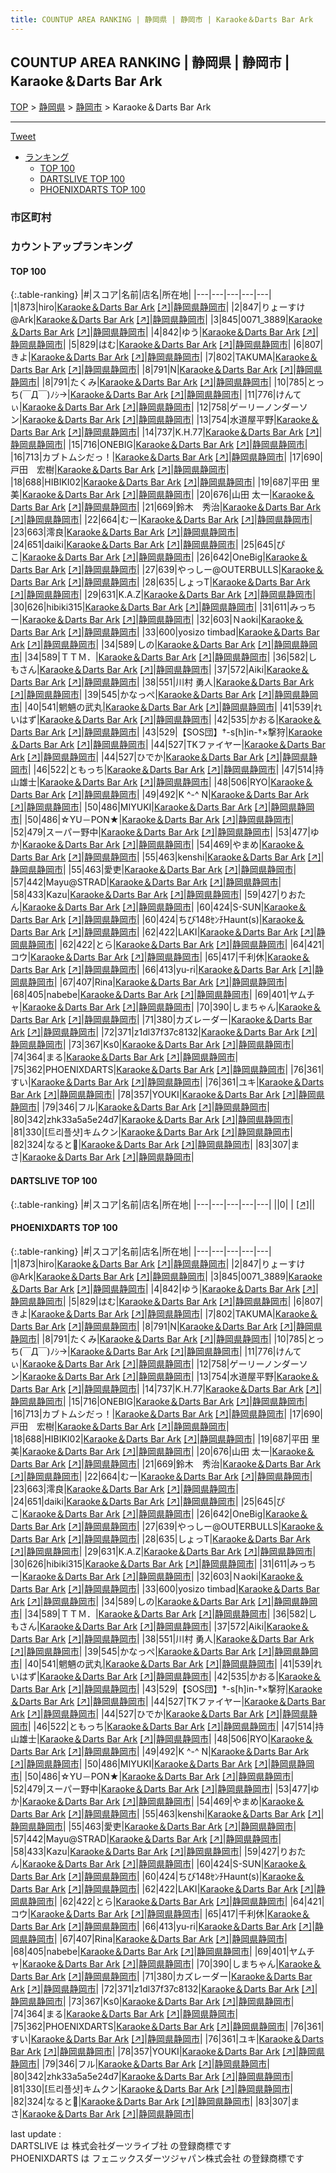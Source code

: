 ```yaml
---
title: COUNTUP AREA RANKING | 静岡県 | 静岡市 | Karaoke＆Darts Bar Ark
---
```

## COUNTUP AREA RANKING | 静岡県 | 静岡市 | Karaoke＆Darts Bar Ark

[TOP](/darts/rank/) > [静岡県](/darts/rank/静岡県/) > [静岡市](/darts/rank/静岡県/静岡市/) > Karaoke＆Darts Bar Ark

___

<a href="https://twitter.com/share?ref_src=twsrc%5Etfw" data-text="COUNTUP AREA RANKING | 静岡県静岡市Karaoke＆Darts Bar Ark" class="twitter-share-button" data-hashtags="DARTSLIVE,PHOENIXDARTS,darts,ダーツ" data-show-count="false">Tweet</a>

* [ランキング](#カウントアップランキング)
    * [TOP 100](#top-100)
    * [DARTSLIVE TOP 100](#dartslive-top-100)
    * [PHOENIXDARTS TOP 100](#phoenixdarts-top-100)

### 市区町村

<ul>

</ul>

### カウントアップランキング

#### TOP 100



{:.table-ranking}
|#|スコア|名前|店名|所在地|
|---|---|---|---|---|
|1|873|<span class="rank-name-pd">hiro</span>|<a href="/darts/rank/shops/82293.html">Karaoke＆Darts Bar Ark</a> <a href="https://vs.phoenixdarts.com/jp/shop/shopDetailInfo/s_82293?s_seq=82293">[↗]</a>|<a href="/darts/rank/静岡県/静岡市">静岡県静岡市</a>|
|2|847|<span class="rank-name-pd">りょーすけ@Ark</span>|<a href="/darts/rank/shops/82293.html">Karaoke＆Darts Bar Ark</a> <a href="https://vs.phoenixdarts.com/jp/shop/shopDetailInfo/s_82293?s_seq=82293">[↗]</a>|<a href="/darts/rank/静岡県/静岡市">静岡県静岡市</a>|
|3|845|<span class="rank-name-pd">0071_3889</span>|<a href="/darts/rank/shops/82293.html">Karaoke＆Darts Bar Ark</a> <a href="https://vs.phoenixdarts.com/jp/shop/shopDetailInfo/s_82293?s_seq=82293">[↗]</a>|<a href="/darts/rank/静岡県/静岡市">静岡県静岡市</a>|
|4|842|<span class="rank-name-pd">ゆう</span>|<a href="/darts/rank/shops/82293.html">Karaoke＆Darts Bar Ark</a> <a href="https://vs.phoenixdarts.com/jp/shop/shopDetailInfo/s_82293?s_seq=82293">[↗]</a>|<a href="/darts/rank/静岡県/静岡市">静岡県静岡市</a>|
|5|829|<span class="rank-name-pd">はむ</span>|<a href="/darts/rank/shops/82293.html">Karaoke＆Darts Bar Ark</a> <a href="https://vs.phoenixdarts.com/jp/shop/shopDetailInfo/s_82293?s_seq=82293">[↗]</a>|<a href="/darts/rank/静岡県/静岡市">静岡県静岡市</a>|
|6|807|<span class="rank-name-pd">きよ</span>|<a href="/darts/rank/shops/82293.html">Karaoke＆Darts Bar Ark</a> <a href="https://vs.phoenixdarts.com/jp/shop/shopDetailInfo/s_82293?s_seq=82293">[↗]</a>|<a href="/darts/rank/静岡県/静岡市">静岡県静岡市</a>|
|7|802|<span class="rank-name-pd">TAKUMA</span>|<a href="/darts/rank/shops/82293.html">Karaoke＆Darts Bar Ark</a> <a href="https://vs.phoenixdarts.com/jp/shop/shopDetailInfo/s_82293?s_seq=82293">[↗]</a>|<a href="/darts/rank/静岡県/静岡市">静岡県静岡市</a>|
|8|791|<span class="rank-name-pd">N</span>|<a href="/darts/rank/shops/82293.html">Karaoke＆Darts Bar Ark</a> <a href="https://vs.phoenixdarts.com/jp/shop/shopDetailInfo/s_82293?s_seq=82293">[↗]</a>|<a href="/darts/rank/静岡県/静岡市">静岡県静岡市</a>|
|8|791|<span class="rank-name-pd">たくみ</span>|<a href="/darts/rank/shops/82293.html">Karaoke＆Darts Bar Ark</a> <a href="https://vs.phoenixdarts.com/jp/shop/shopDetailInfo/s_82293?s_seq=82293">[↗]</a>|<a href="/darts/rank/静岡県/静岡市">静岡県静岡市</a>|
|10|785|<span class="rank-name-pd">とっち(￣Д￣)ﾉｼ→</span>|<a href="/darts/rank/shops/82293.html">Karaoke＆Darts Bar Ark</a> <a href="https://vs.phoenixdarts.com/jp/shop/shopDetailInfo/s_82293?s_seq=82293">[↗]</a>|<a href="/darts/rank/静岡県/静岡市">静岡県静岡市</a>|
|11|776|<span class="rank-name-pd">けんてぃ</span>|<a href="/darts/rank/shops/82293.html">Karaoke＆Darts Bar Ark</a> <a href="https://vs.phoenixdarts.com/jp/shop/shopDetailInfo/s_82293?s_seq=82293">[↗]</a>|<a href="/darts/rank/静岡県/静岡市">静岡県静岡市</a>|
|12|758|<span class="rank-name-pd">ゲーリーノンダーソン</span>|<a href="/darts/rank/shops/82293.html">Karaoke＆Darts Bar Ark</a> <a href="https://vs.phoenixdarts.com/jp/shop/shopDetailInfo/s_82293?s_seq=82293">[↗]</a>|<a href="/darts/rank/静岡県/静岡市">静岡県静岡市</a>|
|13|754|<span class="rank-name-pd">水道屋平野</span>|<a href="/darts/rank/shops/82293.html">Karaoke＆Darts Bar Ark</a> <a href="https://vs.phoenixdarts.com/jp/shop/shopDetailInfo/s_82293?s_seq=82293">[↗]</a>|<a href="/darts/rank/静岡県/静岡市">静岡県静岡市</a>|
|14|737|<span class="rank-name-pd">K.H.77</span>|<a href="/darts/rank/shops/82293.html">Karaoke＆Darts Bar Ark</a> <a href="https://vs.phoenixdarts.com/jp/shop/shopDetailInfo/s_82293?s_seq=82293">[↗]</a>|<a href="/darts/rank/静岡県/静岡市">静岡県静岡市</a>|
|15|716|<span class="rank-name-pd">ONEBIG</span>|<a href="/darts/rank/shops/82293.html">Karaoke＆Darts Bar Ark</a> <a href="https://vs.phoenixdarts.com/jp/shop/shopDetailInfo/s_82293?s_seq=82293">[↗]</a>|<a href="/darts/rank/静岡県/静岡市">静岡県静岡市</a>|
|16|713|<span class="rank-name-pd">カブトムシだっ！</span>|<a href="/darts/rank/shops/82293.html">Karaoke＆Darts Bar Ark</a> <a href="https://vs.phoenixdarts.com/jp/shop/shopDetailInfo/s_82293?s_seq=82293">[↗]</a>|<a href="/darts/rank/静岡県/静岡市">静岡県静岡市</a>|
|17|690|<span class="rank-name-pd">戸田　宏樹</span>|<a href="/darts/rank/shops/82293.html">Karaoke＆Darts Bar Ark</a> <a href="https://vs.phoenixdarts.com/jp/shop/shopDetailInfo/s_82293?s_seq=82293">[↗]</a>|<a href="/darts/rank/静岡県/静岡市">静岡県静岡市</a>|
|18|688|<span class="rank-name-pd">HIBIKI02</span>|<a href="/darts/rank/shops/82293.html">Karaoke＆Darts Bar Ark</a> <a href="https://vs.phoenixdarts.com/jp/shop/shopDetailInfo/s_82293?s_seq=82293">[↗]</a>|<a href="/darts/rank/静岡県/静岡市">静岡県静岡市</a>|
|19|687|<span class="rank-name-pd"><span class="pro-icon-pd"></span>平田 里美</span>|<a href="/darts/rank/shops/82293.html">Karaoke＆Darts Bar Ark</a> <a href="https://vs.phoenixdarts.com/jp/shop/shopDetailInfo/s_82293?s_seq=82293">[↗]</a>|<a href="/darts/rank/静岡県/静岡市">静岡県静岡市</a>|
|20|676|<span class="rank-name-pd"><span class="pro-icon-pd"></span>山田 太一</span>|<a href="/darts/rank/shops/82293.html">Karaoke＆Darts Bar Ark</a> <a href="https://vs.phoenixdarts.com/jp/shop/shopDetailInfo/s_82293?s_seq=82293">[↗]</a>|<a href="/darts/rank/静岡県/静岡市">静岡県静岡市</a>|
|21|669|<span class="rank-name-pd">鈴木　秀治</span>|<a href="/darts/rank/shops/82293.html">Karaoke＆Darts Bar Ark</a> <a href="https://vs.phoenixdarts.com/jp/shop/shopDetailInfo/s_82293?s_seq=82293">[↗]</a>|<a href="/darts/rank/静岡県/静岡市">静岡県静岡市</a>|
|22|664|<span class="rank-name-pd">むー</span>|<a href="/darts/rank/shops/82293.html">Karaoke＆Darts Bar Ark</a> <a href="https://vs.phoenixdarts.com/jp/shop/shopDetailInfo/s_82293?s_seq=82293">[↗]</a>|<a href="/darts/rank/静岡県/静岡市">静岡県静岡市</a>|
|23|663|<span class="rank-name-pd">澪良</span>|<a href="/darts/rank/shops/82293.html">Karaoke＆Darts Bar Ark</a> <a href="https://vs.phoenixdarts.com/jp/shop/shopDetailInfo/s_82293?s_seq=82293">[↗]</a>|<a href="/darts/rank/静岡県/静岡市">静岡県静岡市</a>|
|24|651|<span class="rank-name-pd">daiki</span>|<a href="/darts/rank/shops/82293.html">Karaoke＆Darts Bar Ark</a> <a href="https://vs.phoenixdarts.com/jp/shop/shopDetailInfo/s_82293?s_seq=82293">[↗]</a>|<a href="/darts/rank/静岡県/静岡市">静岡県静岡市</a>|
|25|645|<span class="rank-name-pd">ぴこ</span>|<a href="/darts/rank/shops/82293.html">Karaoke＆Darts Bar Ark</a> <a href="https://vs.phoenixdarts.com/jp/shop/shopDetailInfo/s_82293?s_seq=82293">[↗]</a>|<a href="/darts/rank/静岡県/静岡市">静岡県静岡市</a>|
|26|642|<span class="rank-name-pd">OneBig</span>|<a href="/darts/rank/shops/82293.html">Karaoke＆Darts Bar Ark</a> <a href="https://vs.phoenixdarts.com/jp/shop/shopDetailInfo/s_82293?s_seq=82293">[↗]</a>|<a href="/darts/rank/静岡県/静岡市">静岡県静岡市</a>|
|27|639|<span class="rank-name-pd">やっしー@OUTERBULLS</span>|<a href="/darts/rank/shops/82293.html">Karaoke＆Darts Bar Ark</a> <a href="https://vs.phoenixdarts.com/jp/shop/shopDetailInfo/s_82293?s_seq=82293">[↗]</a>|<a href="/darts/rank/静岡県/静岡市">静岡県静岡市</a>|
|28|635|<span class="rank-name-pd">しょっT</span>|<a href="/darts/rank/shops/82293.html">Karaoke＆Darts Bar Ark</a> <a href="https://vs.phoenixdarts.com/jp/shop/shopDetailInfo/s_82293?s_seq=82293">[↗]</a>|<a href="/darts/rank/静岡県/静岡市">静岡県静岡市</a>|
|29|631|<span class="rank-name-pd">K.A.Z</span>|<a href="/darts/rank/shops/82293.html">Karaoke＆Darts Bar Ark</a> <a href="https://vs.phoenixdarts.com/jp/shop/shopDetailInfo/s_82293?s_seq=82293">[↗]</a>|<a href="/darts/rank/静岡県/静岡市">静岡県静岡市</a>|
|30|626|<span class="rank-name-pd">hibiki315</span>|<a href="/darts/rank/shops/82293.html">Karaoke＆Darts Bar Ark</a> <a href="https://vs.phoenixdarts.com/jp/shop/shopDetailInfo/s_82293?s_seq=82293">[↗]</a>|<a href="/darts/rank/静岡県/静岡市">静岡県静岡市</a>|
|31|611|<span class="rank-name-pd">みっちー</span>|<a href="/darts/rank/shops/82293.html">Karaoke＆Darts Bar Ark</a> <a href="https://vs.phoenixdarts.com/jp/shop/shopDetailInfo/s_82293?s_seq=82293">[↗]</a>|<a href="/darts/rank/静岡県/静岡市">静岡県静岡市</a>|
|32|603|<span class="rank-name-pd">Ｎaoki</span>|<a href="/darts/rank/shops/82293.html">Karaoke＆Darts Bar Ark</a> <a href="https://vs.phoenixdarts.com/jp/shop/shopDetailInfo/s_82293?s_seq=82293">[↗]</a>|<a href="/darts/rank/静岡県/静岡市">静岡県静岡市</a>|
|33|600|<span class="rank-name-pd">yosizo timbad</span>|<a href="/darts/rank/shops/82293.html">Karaoke＆Darts Bar Ark</a> <a href="https://vs.phoenixdarts.com/jp/shop/shopDetailInfo/s_82293?s_seq=82293">[↗]</a>|<a href="/darts/rank/静岡県/静岡市">静岡県静岡市</a>|
|34|589|<span class="rank-name-pd">しの</span>|<a href="/darts/rank/shops/82293.html">Karaoke＆Darts Bar Ark</a> <a href="https://vs.phoenixdarts.com/jp/shop/shopDetailInfo/s_82293?s_seq=82293">[↗]</a>|<a href="/darts/rank/静岡県/静岡市">静岡県静岡市</a>|
|34|589|<span class="rank-name-pd">ＴＴＭ．</span>|<a href="/darts/rank/shops/82293.html">Karaoke＆Darts Bar Ark</a> <a href="https://vs.phoenixdarts.com/jp/shop/shopDetailInfo/s_82293?s_seq=82293">[↗]</a>|<a href="/darts/rank/静岡県/静岡市">静岡県静岡市</a>|
|36|582|<span class="rank-name-pd">しもさん</span>|<a href="/darts/rank/shops/82293.html">Karaoke＆Darts Bar Ark</a> <a href="https://vs.phoenixdarts.com/jp/shop/shopDetailInfo/s_82293?s_seq=82293">[↗]</a>|<a href="/darts/rank/静岡県/静岡市">静岡県静岡市</a>|
|37|572|<span class="rank-name-pd">Aiki</span>|<a href="/darts/rank/shops/82293.html">Karaoke＆Darts Bar Ark</a> <a href="https://vs.phoenixdarts.com/jp/shop/shopDetailInfo/s_82293?s_seq=82293">[↗]</a>|<a href="/darts/rank/静岡県/静岡市">静岡県静岡市</a>|
|38|551|<span class="rank-name-pd"><span class="pro-icon-pd"></span>川村 勇人</span>|<a href="/darts/rank/shops/82293.html">Karaoke＆Darts Bar Ark</a> <a href="https://vs.phoenixdarts.com/jp/shop/shopDetailInfo/s_82293?s_seq=82293">[↗]</a>|<a href="/darts/rank/静岡県/静岡市">静岡県静岡市</a>|
|39|545|<span class="rank-name-pd">かなっぺ</span>|<a href="/darts/rank/shops/82293.html">Karaoke＆Darts Bar Ark</a> <a href="https://vs.phoenixdarts.com/jp/shop/shopDetailInfo/s_82293?s_seq=82293">[↗]</a>|<a href="/darts/rank/静岡県/静岡市">静岡県静岡市</a>|
|40|541|<span class="rank-name-pd">魍魎の武丸</span>|<a href="/darts/rank/shops/82293.html">Karaoke＆Darts Bar Ark</a> <a href="https://vs.phoenixdarts.com/jp/shop/shopDetailInfo/s_82293?s_seq=82293">[↗]</a>|<a href="/darts/rank/静岡県/静岡市">静岡県静岡市</a>|
|41|539|<span class="rank-name-pd">れいはず</span>|<a href="/darts/rank/shops/82293.html">Karaoke＆Darts Bar Ark</a> <a href="https://vs.phoenixdarts.com/jp/shop/shopDetailInfo/s_82293?s_seq=82293">[↗]</a>|<a href="/darts/rank/静岡県/静岡市">静岡県静岡市</a>|
|42|535|<span class="rank-name-pd">かおる</span>|<a href="/darts/rank/shops/82293.html">Karaoke＆Darts Bar Ark</a> <a href="https://vs.phoenixdarts.com/jp/shop/shopDetailInfo/s_82293?s_seq=82293">[↗]</a>|<a href="/darts/rank/静岡県/静岡市">静岡県静岡市</a>|
|43|529|<span class="rank-name-pd">【SOS団】†-s[h]in-†×撃狩</span>|<a href="/darts/rank/shops/82293.html">Karaoke＆Darts Bar Ark</a> <a href="https://vs.phoenixdarts.com/jp/shop/shopDetailInfo/s_82293?s_seq=82293">[↗]</a>|<a href="/darts/rank/静岡県/静岡市">静岡県静岡市</a>|
|44|527|<span class="rank-name-pd">TKファイヤー</span>|<a href="/darts/rank/shops/82293.html">Karaoke＆Darts Bar Ark</a> <a href="https://vs.phoenixdarts.com/jp/shop/shopDetailInfo/s_82293?s_seq=82293">[↗]</a>|<a href="/darts/rank/静岡県/静岡市">静岡県静岡市</a>|
|44|527|<span class="rank-name-pd">ひでか</span>|<a href="/darts/rank/shops/82293.html">Karaoke＆Darts Bar Ark</a> <a href="https://vs.phoenixdarts.com/jp/shop/shopDetailInfo/s_82293?s_seq=82293">[↗]</a>|<a href="/darts/rank/静岡県/静岡市">静岡県静岡市</a>|
|46|522|<span class="rank-name-pd">ともっち</span>|<a href="/darts/rank/shops/82293.html">Karaoke＆Darts Bar Ark</a> <a href="https://vs.phoenixdarts.com/jp/shop/shopDetailInfo/s_82293?s_seq=82293">[↗]</a>|<a href="/darts/rank/静岡県/静岡市">静岡県静岡市</a>|
|47|514|<span class="rank-name-pd">持山雄士</span>|<a href="/darts/rank/shops/82293.html">Karaoke＆Darts Bar Ark</a> <a href="https://vs.phoenixdarts.com/jp/shop/shopDetailInfo/s_82293?s_seq=82293">[↗]</a>|<a href="/darts/rank/静岡県/静岡市">静岡県静岡市</a>|
|48|506|<span class="rank-name-pd">RYO</span>|<a href="/darts/rank/shops/82293.html">Karaoke＆Darts Bar Ark</a> <a href="https://vs.phoenixdarts.com/jp/shop/shopDetailInfo/s_82293?s_seq=82293">[↗]</a>|<a href="/darts/rank/静岡県/静岡市">静岡県静岡市</a>|
|49|492|<span class="rank-name-pd">K ^-^ N</span>|<a href="/darts/rank/shops/82293.html">Karaoke＆Darts Bar Ark</a> <a href="https://vs.phoenixdarts.com/jp/shop/shopDetailInfo/s_82293?s_seq=82293">[↗]</a>|<a href="/darts/rank/静岡県/静岡市">静岡県静岡市</a>|
|50|486|<span class="rank-name-pd">MIYUKI</span>|<a href="/darts/rank/shops/82293.html">Karaoke＆Darts Bar Ark</a> <a href="https://vs.phoenixdarts.com/jp/shop/shopDetailInfo/s_82293?s_seq=82293">[↗]</a>|<a href="/darts/rank/静岡県/静岡市">静岡県静岡市</a>|
|50|486|<span class="rank-name-pd">☆YU－PON★</span>|<a href="/darts/rank/shops/82293.html">Karaoke＆Darts Bar Ark</a> <a href="https://vs.phoenixdarts.com/jp/shop/shopDetailInfo/s_82293?s_seq=82293">[↗]</a>|<a href="/darts/rank/静岡県/静岡市">静岡県静岡市</a>|
|52|479|<span class="rank-name-pd">スーパー野中</span>|<a href="/darts/rank/shops/82293.html">Karaoke＆Darts Bar Ark</a> <a href="https://vs.phoenixdarts.com/jp/shop/shopDetailInfo/s_82293?s_seq=82293">[↗]</a>|<a href="/darts/rank/静岡県/静岡市">静岡県静岡市</a>|
|53|477|<span class="rank-name-pd">ゆか</span>|<a href="/darts/rank/shops/82293.html">Karaoke＆Darts Bar Ark</a> <a href="https://vs.phoenixdarts.com/jp/shop/shopDetailInfo/s_82293?s_seq=82293">[↗]</a>|<a href="/darts/rank/静岡県/静岡市">静岡県静岡市</a>|
|54|469|<span class="rank-name-pd">やまめ</span>|<a href="/darts/rank/shops/82293.html">Karaoke＆Darts Bar Ark</a> <a href="https://vs.phoenixdarts.com/jp/shop/shopDetailInfo/s_82293?s_seq=82293">[↗]</a>|<a href="/darts/rank/静岡県/静岡市">静岡県静岡市</a>|
|55|463|<span class="rank-name-pd">kenshi</span>|<a href="/darts/rank/shops/82293.html">Karaoke＆Darts Bar Ark</a> <a href="https://vs.phoenixdarts.com/jp/shop/shopDetailInfo/s_82293?s_seq=82293">[↗]</a>|<a href="/darts/rank/静岡県/静岡市">静岡県静岡市</a>|
|55|463|<span class="rank-name-pd">愛吏</span>|<a href="/darts/rank/shops/82293.html">Karaoke＆Darts Bar Ark</a> <a href="https://vs.phoenixdarts.com/jp/shop/shopDetailInfo/s_82293?s_seq=82293">[↗]</a>|<a href="/darts/rank/静岡県/静岡市">静岡県静岡市</a>|
|57|442|<span class="rank-name-pd">Mayu@STRAD</span>|<a href="/darts/rank/shops/82293.html">Karaoke＆Darts Bar Ark</a> <a href="https://vs.phoenixdarts.com/jp/shop/shopDetailInfo/s_82293?s_seq=82293">[↗]</a>|<a href="/darts/rank/静岡県/静岡市">静岡県静岡市</a>|
|58|433|<span class="rank-name-pd">Kazu</span>|<a href="/darts/rank/shops/82293.html">Karaoke＆Darts Bar Ark</a> <a href="https://vs.phoenixdarts.com/jp/shop/shopDetailInfo/s_82293?s_seq=82293">[↗]</a>|<a href="/darts/rank/静岡県/静岡市">静岡県静岡市</a>|
|59|427|<span class="rank-name-pd">りおたん</span>|<a href="/darts/rank/shops/82293.html">Karaoke＆Darts Bar Ark</a> <a href="https://vs.phoenixdarts.com/jp/shop/shopDetailInfo/s_82293?s_seq=82293">[↗]</a>|<a href="/darts/rank/静岡県/静岡市">静岡県静岡市</a>|
|60|424|<span class="rank-name-pd">S-SUN</span>|<a href="/darts/rank/shops/82293.html">Karaoke＆Darts Bar Ark</a> <a href="https://vs.phoenixdarts.com/jp/shop/shopDetailInfo/s_82293?s_seq=82293">[↗]</a>|<a href="/darts/rank/静岡県/静岡市">静岡県静岡市</a>|
|60|424|<span class="rank-name-pd">ちび148ｾﾝﾁHaunt(s)</span>|<a href="/darts/rank/shops/82293.html">Karaoke＆Darts Bar Ark</a> <a href="https://vs.phoenixdarts.com/jp/shop/shopDetailInfo/s_82293?s_seq=82293">[↗]</a>|<a href="/darts/rank/静岡県/静岡市">静岡県静岡市</a>|
|62|422|<span class="rank-name-pd">LAKI</span>|<a href="/darts/rank/shops/82293.html">Karaoke＆Darts Bar Ark</a> <a href="https://vs.phoenixdarts.com/jp/shop/shopDetailInfo/s_82293?s_seq=82293">[↗]</a>|<a href="/darts/rank/静岡県/静岡市">静岡県静岡市</a>|
|62|422|<span class="rank-name-pd">とら</span>|<a href="/darts/rank/shops/82293.html">Karaoke＆Darts Bar Ark</a> <a href="https://vs.phoenixdarts.com/jp/shop/shopDetailInfo/s_82293?s_seq=82293">[↗]</a>|<a href="/darts/rank/静岡県/静岡市">静岡県静岡市</a>|
|64|421|<span class="rank-name-pd">コウ</span>|<a href="/darts/rank/shops/82293.html">Karaoke＆Darts Bar Ark</a> <a href="https://vs.phoenixdarts.com/jp/shop/shopDetailInfo/s_82293?s_seq=82293">[↗]</a>|<a href="/darts/rank/静岡県/静岡市">静岡県静岡市</a>|
|65|417|<span class="rank-name-pd">千利休</span>|<a href="/darts/rank/shops/82293.html">Karaoke＆Darts Bar Ark</a> <a href="https://vs.phoenixdarts.com/jp/shop/shopDetailInfo/s_82293?s_seq=82293">[↗]</a>|<a href="/darts/rank/静岡県/静岡市">静岡県静岡市</a>|
|66|413|<span class="rank-name-pd">yu-ri</span>|<a href="/darts/rank/shops/82293.html">Karaoke＆Darts Bar Ark</a> <a href="https://vs.phoenixdarts.com/jp/shop/shopDetailInfo/s_82293?s_seq=82293">[↗]</a>|<a href="/darts/rank/静岡県/静岡市">静岡県静岡市</a>|
|67|407|<span class="rank-name-pd">Rina</span>|<a href="/darts/rank/shops/82293.html">Karaoke＆Darts Bar Ark</a> <a href="https://vs.phoenixdarts.com/jp/shop/shopDetailInfo/s_82293?s_seq=82293">[↗]</a>|<a href="/darts/rank/静岡県/静岡市">静岡県静岡市</a>|
|68|405|<span class="rank-name-pd">nabebe</span>|<a href="/darts/rank/shops/82293.html">Karaoke＆Darts Bar Ark</a> <a href="https://vs.phoenixdarts.com/jp/shop/shopDetailInfo/s_82293?s_seq=82293">[↗]</a>|<a href="/darts/rank/静岡県/静岡市">静岡県静岡市</a>|
|69|401|<span class="rank-name-pd">ヤムチャ</span>|<a href="/darts/rank/shops/82293.html">Karaoke＆Darts Bar Ark</a> <a href="https://vs.phoenixdarts.com/jp/shop/shopDetailInfo/s_82293?s_seq=82293">[↗]</a>|<a href="/darts/rank/静岡県/静岡市">静岡県静岡市</a>|
|70|390|<span class="rank-name-pd">しまちゃん</span>|<a href="/darts/rank/shops/82293.html">Karaoke＆Darts Bar Ark</a> <a href="https://vs.phoenixdarts.com/jp/shop/shopDetailInfo/s_82293?s_seq=82293">[↗]</a>|<a href="/darts/rank/静岡県/静岡市">静岡県静岡市</a>|
|71|380|<span class="rank-name-pd">カズレーダー</span>|<a href="/darts/rank/shops/82293.html">Karaoke＆Darts Bar Ark</a> <a href="https://vs.phoenixdarts.com/jp/shop/shopDetailInfo/s_82293?s_seq=82293">[↗]</a>|<a href="/darts/rank/静岡県/静岡市">静岡県静岡市</a>|
|72|371|<span class="rank-name-pd">z1dl37f37c8132</span>|<a href="/darts/rank/shops/82293.html">Karaoke＆Darts Bar Ark</a> <a href="https://vs.phoenixdarts.com/jp/shop/shopDetailInfo/s_82293?s_seq=82293">[↗]</a>|<a href="/darts/rank/静岡県/静岡市">静岡県静岡市</a>|
|73|367|<span class="rank-name-pd">Ks0</span>|<a href="/darts/rank/shops/82293.html">Karaoke＆Darts Bar Ark</a> <a href="https://vs.phoenixdarts.com/jp/shop/shopDetailInfo/s_82293?s_seq=82293">[↗]</a>|<a href="/darts/rank/静岡県/静岡市">静岡県静岡市</a>|
|74|364|<span class="rank-name-pd">まる</span>|<a href="/darts/rank/shops/82293.html">Karaoke＆Darts Bar Ark</a> <a href="https://vs.phoenixdarts.com/jp/shop/shopDetailInfo/s_82293?s_seq=82293">[↗]</a>|<a href="/darts/rank/静岡県/静岡市">静岡県静岡市</a>|
|75|362|<span class="rank-name-pd">PHOENIXDARTS</span>|<a href="/darts/rank/shops/82293.html">Karaoke＆Darts Bar Ark</a> <a href="https://vs.phoenixdarts.com/jp/shop/shopDetailInfo/s_82293?s_seq=82293">[↗]</a>|<a href="/darts/rank/静岡県/静岡市">静岡県静岡市</a>|
|76|361|<span class="rank-name-pd">すい</span>|<a href="/darts/rank/shops/82293.html">Karaoke＆Darts Bar Ark</a> <a href="https://vs.phoenixdarts.com/jp/shop/shopDetailInfo/s_82293?s_seq=82293">[↗]</a>|<a href="/darts/rank/静岡県/静岡市">静岡県静岡市</a>|
|76|361|<span class="rank-name-pd">ユキ</span>|<a href="/darts/rank/shops/82293.html">Karaoke＆Darts Bar Ark</a> <a href="https://vs.phoenixdarts.com/jp/shop/shopDetailInfo/s_82293?s_seq=82293">[↗]</a>|<a href="/darts/rank/静岡県/静岡市">静岡県静岡市</a>|
|78|357|<span class="rank-name-pd">YOUKI</span>|<a href="/darts/rank/shops/82293.html">Karaoke＆Darts Bar Ark</a> <a href="https://vs.phoenixdarts.com/jp/shop/shopDetailInfo/s_82293?s_seq=82293">[↗]</a>|<a href="/darts/rank/静岡県/静岡市">静岡県静岡市</a>|
|79|346|<span class="rank-name-pd">フル</span>|<a href="/darts/rank/shops/82293.html">Karaoke＆Darts Bar Ark</a> <a href="https://vs.phoenixdarts.com/jp/shop/shopDetailInfo/s_82293?s_seq=82293">[↗]</a>|<a href="/darts/rank/静岡県/静岡市">静岡県静岡市</a>|
|80|342|<span class="rank-name-pd">zhk33a5a5e24d7</span>|<a href="/darts/rank/shops/82293.html">Karaoke＆Darts Bar Ark</a> <a href="https://vs.phoenixdarts.com/jp/shop/shopDetailInfo/s_82293?s_seq=82293">[↗]</a>|<a href="/darts/rank/静岡県/静岡市">静岡県静岡市</a>|
|81|330|<span class="rank-name-pd">[트리플샷]キムクン</span>|<a href="/darts/rank/shops/82293.html">Karaoke＆Darts Bar Ark</a> <a href="https://vs.phoenixdarts.com/jp/shop/shopDetailInfo/s_82293?s_seq=82293">[↗]</a>|<a href="/darts/rank/静岡県/静岡市">静岡県静岡市</a>|
|82|324|<span class="rank-name-pd">なると🍥</span>|<a href="/darts/rank/shops/82293.html">Karaoke＆Darts Bar Ark</a> <a href="https://vs.phoenixdarts.com/jp/shop/shopDetailInfo/s_82293?s_seq=82293">[↗]</a>|<a href="/darts/rank/静岡県/静岡市">静岡県静岡市</a>|
|83|307|<span class="rank-name-pd">まさ</span>|<a href="/darts/rank/shops/82293.html">Karaoke＆Darts Bar Ark</a> <a href="https://vs.phoenixdarts.com/jp/shop/shopDetailInfo/s_82293?s_seq=82293">[↗]</a>|<a href="/darts/rank/静岡県/静岡市">静岡県静岡市</a>|


#### DARTSLIVE TOP 100



{:.table-ranking}
|#|スコア|名前|店名|所在地|
|---|---|---|---|---|
||0|<span class="rank-name-dl"> </span>|<a href="/darts/rank/shops/.html"></a> <a href="">[↗]</a>|<a href="/darts/rank//"></a>|


#### PHOENIXDARTS TOP 100



{:.table-ranking}
|#|スコア|名前|店名|所在地|
|---|---|---|---|---|
|1|873|<span class="rank-name-pd">hiro</span>|<a href="/darts/rank/shops/82293.html">Karaoke＆Darts Bar Ark</a> <a href="https://vs.phoenixdarts.com/jp/shop/shopDetailInfo/s_82293?s_seq=82293">[↗]</a>|<a href="/darts/rank/静岡県/静岡市">静岡県静岡市</a>|
|2|847|<span class="rank-name-pd">りょーすけ@Ark</span>|<a href="/darts/rank/shops/82293.html">Karaoke＆Darts Bar Ark</a> <a href="https://vs.phoenixdarts.com/jp/shop/shopDetailInfo/s_82293?s_seq=82293">[↗]</a>|<a href="/darts/rank/静岡県/静岡市">静岡県静岡市</a>|
|3|845|<span class="rank-name-pd">0071_3889</span>|<a href="/darts/rank/shops/82293.html">Karaoke＆Darts Bar Ark</a> <a href="https://vs.phoenixdarts.com/jp/shop/shopDetailInfo/s_82293?s_seq=82293">[↗]</a>|<a href="/darts/rank/静岡県/静岡市">静岡県静岡市</a>|
|4|842|<span class="rank-name-pd">ゆう</span>|<a href="/darts/rank/shops/82293.html">Karaoke＆Darts Bar Ark</a> <a href="https://vs.phoenixdarts.com/jp/shop/shopDetailInfo/s_82293?s_seq=82293">[↗]</a>|<a href="/darts/rank/静岡県/静岡市">静岡県静岡市</a>|
|5|829|<span class="rank-name-pd">はむ</span>|<a href="/darts/rank/shops/82293.html">Karaoke＆Darts Bar Ark</a> <a href="https://vs.phoenixdarts.com/jp/shop/shopDetailInfo/s_82293?s_seq=82293">[↗]</a>|<a href="/darts/rank/静岡県/静岡市">静岡県静岡市</a>|
|6|807|<span class="rank-name-pd">きよ</span>|<a href="/darts/rank/shops/82293.html">Karaoke＆Darts Bar Ark</a> <a href="https://vs.phoenixdarts.com/jp/shop/shopDetailInfo/s_82293?s_seq=82293">[↗]</a>|<a href="/darts/rank/静岡県/静岡市">静岡県静岡市</a>|
|7|802|<span class="rank-name-pd">TAKUMA</span>|<a href="/darts/rank/shops/82293.html">Karaoke＆Darts Bar Ark</a> <a href="https://vs.phoenixdarts.com/jp/shop/shopDetailInfo/s_82293?s_seq=82293">[↗]</a>|<a href="/darts/rank/静岡県/静岡市">静岡県静岡市</a>|
|8|791|<span class="rank-name-pd">N</span>|<a href="/darts/rank/shops/82293.html">Karaoke＆Darts Bar Ark</a> <a href="https://vs.phoenixdarts.com/jp/shop/shopDetailInfo/s_82293?s_seq=82293">[↗]</a>|<a href="/darts/rank/静岡県/静岡市">静岡県静岡市</a>|
|8|791|<span class="rank-name-pd">たくみ</span>|<a href="/darts/rank/shops/82293.html">Karaoke＆Darts Bar Ark</a> <a href="https://vs.phoenixdarts.com/jp/shop/shopDetailInfo/s_82293?s_seq=82293">[↗]</a>|<a href="/darts/rank/静岡県/静岡市">静岡県静岡市</a>|
|10|785|<span class="rank-name-pd">とっち(￣Д￣)ﾉｼ→</span>|<a href="/darts/rank/shops/82293.html">Karaoke＆Darts Bar Ark</a> <a href="https://vs.phoenixdarts.com/jp/shop/shopDetailInfo/s_82293?s_seq=82293">[↗]</a>|<a href="/darts/rank/静岡県/静岡市">静岡県静岡市</a>|
|11|776|<span class="rank-name-pd">けんてぃ</span>|<a href="/darts/rank/shops/82293.html">Karaoke＆Darts Bar Ark</a> <a href="https://vs.phoenixdarts.com/jp/shop/shopDetailInfo/s_82293?s_seq=82293">[↗]</a>|<a href="/darts/rank/静岡県/静岡市">静岡県静岡市</a>|
|12|758|<span class="rank-name-pd">ゲーリーノンダーソン</span>|<a href="/darts/rank/shops/82293.html">Karaoke＆Darts Bar Ark</a> <a href="https://vs.phoenixdarts.com/jp/shop/shopDetailInfo/s_82293?s_seq=82293">[↗]</a>|<a href="/darts/rank/静岡県/静岡市">静岡県静岡市</a>|
|13|754|<span class="rank-name-pd">水道屋平野</span>|<a href="/darts/rank/shops/82293.html">Karaoke＆Darts Bar Ark</a> <a href="https://vs.phoenixdarts.com/jp/shop/shopDetailInfo/s_82293?s_seq=82293">[↗]</a>|<a href="/darts/rank/静岡県/静岡市">静岡県静岡市</a>|
|14|737|<span class="rank-name-pd">K.H.77</span>|<a href="/darts/rank/shops/82293.html">Karaoke＆Darts Bar Ark</a> <a href="https://vs.phoenixdarts.com/jp/shop/shopDetailInfo/s_82293?s_seq=82293">[↗]</a>|<a href="/darts/rank/静岡県/静岡市">静岡県静岡市</a>|
|15|716|<span class="rank-name-pd">ONEBIG</span>|<a href="/darts/rank/shops/82293.html">Karaoke＆Darts Bar Ark</a> <a href="https://vs.phoenixdarts.com/jp/shop/shopDetailInfo/s_82293?s_seq=82293">[↗]</a>|<a href="/darts/rank/静岡県/静岡市">静岡県静岡市</a>|
|16|713|<span class="rank-name-pd">カブトムシだっ！</span>|<a href="/darts/rank/shops/82293.html">Karaoke＆Darts Bar Ark</a> <a href="https://vs.phoenixdarts.com/jp/shop/shopDetailInfo/s_82293?s_seq=82293">[↗]</a>|<a href="/darts/rank/静岡県/静岡市">静岡県静岡市</a>|
|17|690|<span class="rank-name-pd">戸田　宏樹</span>|<a href="/darts/rank/shops/82293.html">Karaoke＆Darts Bar Ark</a> <a href="https://vs.phoenixdarts.com/jp/shop/shopDetailInfo/s_82293?s_seq=82293">[↗]</a>|<a href="/darts/rank/静岡県/静岡市">静岡県静岡市</a>|
|18|688|<span class="rank-name-pd">HIBIKI02</span>|<a href="/darts/rank/shops/82293.html">Karaoke＆Darts Bar Ark</a> <a href="https://vs.phoenixdarts.com/jp/shop/shopDetailInfo/s_82293?s_seq=82293">[↗]</a>|<a href="/darts/rank/静岡県/静岡市">静岡県静岡市</a>|
|19|687|<span class="rank-name-pd"><span class="pro-icon-pd"></span>平田 里美</span>|<a href="/darts/rank/shops/82293.html">Karaoke＆Darts Bar Ark</a> <a href="https://vs.phoenixdarts.com/jp/shop/shopDetailInfo/s_82293?s_seq=82293">[↗]</a>|<a href="/darts/rank/静岡県/静岡市">静岡県静岡市</a>|
|20|676|<span class="rank-name-pd"><span class="pro-icon-pd"></span>山田 太一</span>|<a href="/darts/rank/shops/82293.html">Karaoke＆Darts Bar Ark</a> <a href="https://vs.phoenixdarts.com/jp/shop/shopDetailInfo/s_82293?s_seq=82293">[↗]</a>|<a href="/darts/rank/静岡県/静岡市">静岡県静岡市</a>|
|21|669|<span class="rank-name-pd">鈴木　秀治</span>|<a href="/darts/rank/shops/82293.html">Karaoke＆Darts Bar Ark</a> <a href="https://vs.phoenixdarts.com/jp/shop/shopDetailInfo/s_82293?s_seq=82293">[↗]</a>|<a href="/darts/rank/静岡県/静岡市">静岡県静岡市</a>|
|22|664|<span class="rank-name-pd">むー</span>|<a href="/darts/rank/shops/82293.html">Karaoke＆Darts Bar Ark</a> <a href="https://vs.phoenixdarts.com/jp/shop/shopDetailInfo/s_82293?s_seq=82293">[↗]</a>|<a href="/darts/rank/静岡県/静岡市">静岡県静岡市</a>|
|23|663|<span class="rank-name-pd">澪良</span>|<a href="/darts/rank/shops/82293.html">Karaoke＆Darts Bar Ark</a> <a href="https://vs.phoenixdarts.com/jp/shop/shopDetailInfo/s_82293?s_seq=82293">[↗]</a>|<a href="/darts/rank/静岡県/静岡市">静岡県静岡市</a>|
|24|651|<span class="rank-name-pd">daiki</span>|<a href="/darts/rank/shops/82293.html">Karaoke＆Darts Bar Ark</a> <a href="https://vs.phoenixdarts.com/jp/shop/shopDetailInfo/s_82293?s_seq=82293">[↗]</a>|<a href="/darts/rank/静岡県/静岡市">静岡県静岡市</a>|
|25|645|<span class="rank-name-pd">ぴこ</span>|<a href="/darts/rank/shops/82293.html">Karaoke＆Darts Bar Ark</a> <a href="https://vs.phoenixdarts.com/jp/shop/shopDetailInfo/s_82293?s_seq=82293">[↗]</a>|<a href="/darts/rank/静岡県/静岡市">静岡県静岡市</a>|
|26|642|<span class="rank-name-pd">OneBig</span>|<a href="/darts/rank/shops/82293.html">Karaoke＆Darts Bar Ark</a> <a href="https://vs.phoenixdarts.com/jp/shop/shopDetailInfo/s_82293?s_seq=82293">[↗]</a>|<a href="/darts/rank/静岡県/静岡市">静岡県静岡市</a>|
|27|639|<span class="rank-name-pd">やっしー@OUTERBULLS</span>|<a href="/darts/rank/shops/82293.html">Karaoke＆Darts Bar Ark</a> <a href="https://vs.phoenixdarts.com/jp/shop/shopDetailInfo/s_82293?s_seq=82293">[↗]</a>|<a href="/darts/rank/静岡県/静岡市">静岡県静岡市</a>|
|28|635|<span class="rank-name-pd">しょっT</span>|<a href="/darts/rank/shops/82293.html">Karaoke＆Darts Bar Ark</a> <a href="https://vs.phoenixdarts.com/jp/shop/shopDetailInfo/s_82293?s_seq=82293">[↗]</a>|<a href="/darts/rank/静岡県/静岡市">静岡県静岡市</a>|
|29|631|<span class="rank-name-pd">K.A.Z</span>|<a href="/darts/rank/shops/82293.html">Karaoke＆Darts Bar Ark</a> <a href="https://vs.phoenixdarts.com/jp/shop/shopDetailInfo/s_82293?s_seq=82293">[↗]</a>|<a href="/darts/rank/静岡県/静岡市">静岡県静岡市</a>|
|30|626|<span class="rank-name-pd">hibiki315</span>|<a href="/darts/rank/shops/82293.html">Karaoke＆Darts Bar Ark</a> <a href="https://vs.phoenixdarts.com/jp/shop/shopDetailInfo/s_82293?s_seq=82293">[↗]</a>|<a href="/darts/rank/静岡県/静岡市">静岡県静岡市</a>|
|31|611|<span class="rank-name-pd">みっちー</span>|<a href="/darts/rank/shops/82293.html">Karaoke＆Darts Bar Ark</a> <a href="https://vs.phoenixdarts.com/jp/shop/shopDetailInfo/s_82293?s_seq=82293">[↗]</a>|<a href="/darts/rank/静岡県/静岡市">静岡県静岡市</a>|
|32|603|<span class="rank-name-pd">Ｎaoki</span>|<a href="/darts/rank/shops/82293.html">Karaoke＆Darts Bar Ark</a> <a href="https://vs.phoenixdarts.com/jp/shop/shopDetailInfo/s_82293?s_seq=82293">[↗]</a>|<a href="/darts/rank/静岡県/静岡市">静岡県静岡市</a>|
|33|600|<span class="rank-name-pd">yosizo timbad</span>|<a href="/darts/rank/shops/82293.html">Karaoke＆Darts Bar Ark</a> <a href="https://vs.phoenixdarts.com/jp/shop/shopDetailInfo/s_82293?s_seq=82293">[↗]</a>|<a href="/darts/rank/静岡県/静岡市">静岡県静岡市</a>|
|34|589|<span class="rank-name-pd">しの</span>|<a href="/darts/rank/shops/82293.html">Karaoke＆Darts Bar Ark</a> <a href="https://vs.phoenixdarts.com/jp/shop/shopDetailInfo/s_82293?s_seq=82293">[↗]</a>|<a href="/darts/rank/静岡県/静岡市">静岡県静岡市</a>|
|34|589|<span class="rank-name-pd">ＴＴＭ．</span>|<a href="/darts/rank/shops/82293.html">Karaoke＆Darts Bar Ark</a> <a href="https://vs.phoenixdarts.com/jp/shop/shopDetailInfo/s_82293?s_seq=82293">[↗]</a>|<a href="/darts/rank/静岡県/静岡市">静岡県静岡市</a>|
|36|582|<span class="rank-name-pd">しもさん</span>|<a href="/darts/rank/shops/82293.html">Karaoke＆Darts Bar Ark</a> <a href="https://vs.phoenixdarts.com/jp/shop/shopDetailInfo/s_82293?s_seq=82293">[↗]</a>|<a href="/darts/rank/静岡県/静岡市">静岡県静岡市</a>|
|37|572|<span class="rank-name-pd">Aiki</span>|<a href="/darts/rank/shops/82293.html">Karaoke＆Darts Bar Ark</a> <a href="https://vs.phoenixdarts.com/jp/shop/shopDetailInfo/s_82293?s_seq=82293">[↗]</a>|<a href="/darts/rank/静岡県/静岡市">静岡県静岡市</a>|
|38|551|<span class="rank-name-pd"><span class="pro-icon-pd"></span>川村 勇人</span>|<a href="/darts/rank/shops/82293.html">Karaoke＆Darts Bar Ark</a> <a href="https://vs.phoenixdarts.com/jp/shop/shopDetailInfo/s_82293?s_seq=82293">[↗]</a>|<a href="/darts/rank/静岡県/静岡市">静岡県静岡市</a>|
|39|545|<span class="rank-name-pd">かなっぺ</span>|<a href="/darts/rank/shops/82293.html">Karaoke＆Darts Bar Ark</a> <a href="https://vs.phoenixdarts.com/jp/shop/shopDetailInfo/s_82293?s_seq=82293">[↗]</a>|<a href="/darts/rank/静岡県/静岡市">静岡県静岡市</a>|
|40|541|<span class="rank-name-pd">魍魎の武丸</span>|<a href="/darts/rank/shops/82293.html">Karaoke＆Darts Bar Ark</a> <a href="https://vs.phoenixdarts.com/jp/shop/shopDetailInfo/s_82293?s_seq=82293">[↗]</a>|<a href="/darts/rank/静岡県/静岡市">静岡県静岡市</a>|
|41|539|<span class="rank-name-pd">れいはず</span>|<a href="/darts/rank/shops/82293.html">Karaoke＆Darts Bar Ark</a> <a href="https://vs.phoenixdarts.com/jp/shop/shopDetailInfo/s_82293?s_seq=82293">[↗]</a>|<a href="/darts/rank/静岡県/静岡市">静岡県静岡市</a>|
|42|535|<span class="rank-name-pd">かおる</span>|<a href="/darts/rank/shops/82293.html">Karaoke＆Darts Bar Ark</a> <a href="https://vs.phoenixdarts.com/jp/shop/shopDetailInfo/s_82293?s_seq=82293">[↗]</a>|<a href="/darts/rank/静岡県/静岡市">静岡県静岡市</a>|
|43|529|<span class="rank-name-pd">【SOS団】†-s[h]in-†×撃狩</span>|<a href="/darts/rank/shops/82293.html">Karaoke＆Darts Bar Ark</a> <a href="https://vs.phoenixdarts.com/jp/shop/shopDetailInfo/s_82293?s_seq=82293">[↗]</a>|<a href="/darts/rank/静岡県/静岡市">静岡県静岡市</a>|
|44|527|<span class="rank-name-pd">TKファイヤー</span>|<a href="/darts/rank/shops/82293.html">Karaoke＆Darts Bar Ark</a> <a href="https://vs.phoenixdarts.com/jp/shop/shopDetailInfo/s_82293?s_seq=82293">[↗]</a>|<a href="/darts/rank/静岡県/静岡市">静岡県静岡市</a>|
|44|527|<span class="rank-name-pd">ひでか</span>|<a href="/darts/rank/shops/82293.html">Karaoke＆Darts Bar Ark</a> <a href="https://vs.phoenixdarts.com/jp/shop/shopDetailInfo/s_82293?s_seq=82293">[↗]</a>|<a href="/darts/rank/静岡県/静岡市">静岡県静岡市</a>|
|46|522|<span class="rank-name-pd">ともっち</span>|<a href="/darts/rank/shops/82293.html">Karaoke＆Darts Bar Ark</a> <a href="https://vs.phoenixdarts.com/jp/shop/shopDetailInfo/s_82293?s_seq=82293">[↗]</a>|<a href="/darts/rank/静岡県/静岡市">静岡県静岡市</a>|
|47|514|<span class="rank-name-pd">持山雄士</span>|<a href="/darts/rank/shops/82293.html">Karaoke＆Darts Bar Ark</a> <a href="https://vs.phoenixdarts.com/jp/shop/shopDetailInfo/s_82293?s_seq=82293">[↗]</a>|<a href="/darts/rank/静岡県/静岡市">静岡県静岡市</a>|
|48|506|<span class="rank-name-pd">RYO</span>|<a href="/darts/rank/shops/82293.html">Karaoke＆Darts Bar Ark</a> <a href="https://vs.phoenixdarts.com/jp/shop/shopDetailInfo/s_82293?s_seq=82293">[↗]</a>|<a href="/darts/rank/静岡県/静岡市">静岡県静岡市</a>|
|49|492|<span class="rank-name-pd">K ^-^ N</span>|<a href="/darts/rank/shops/82293.html">Karaoke＆Darts Bar Ark</a> <a href="https://vs.phoenixdarts.com/jp/shop/shopDetailInfo/s_82293?s_seq=82293">[↗]</a>|<a href="/darts/rank/静岡県/静岡市">静岡県静岡市</a>|
|50|486|<span class="rank-name-pd">MIYUKI</span>|<a href="/darts/rank/shops/82293.html">Karaoke＆Darts Bar Ark</a> <a href="https://vs.phoenixdarts.com/jp/shop/shopDetailInfo/s_82293?s_seq=82293">[↗]</a>|<a href="/darts/rank/静岡県/静岡市">静岡県静岡市</a>|
|50|486|<span class="rank-name-pd">☆YU－PON★</span>|<a href="/darts/rank/shops/82293.html">Karaoke＆Darts Bar Ark</a> <a href="https://vs.phoenixdarts.com/jp/shop/shopDetailInfo/s_82293?s_seq=82293">[↗]</a>|<a href="/darts/rank/静岡県/静岡市">静岡県静岡市</a>|
|52|479|<span class="rank-name-pd">スーパー野中</span>|<a href="/darts/rank/shops/82293.html">Karaoke＆Darts Bar Ark</a> <a href="https://vs.phoenixdarts.com/jp/shop/shopDetailInfo/s_82293?s_seq=82293">[↗]</a>|<a href="/darts/rank/静岡県/静岡市">静岡県静岡市</a>|
|53|477|<span class="rank-name-pd">ゆか</span>|<a href="/darts/rank/shops/82293.html">Karaoke＆Darts Bar Ark</a> <a href="https://vs.phoenixdarts.com/jp/shop/shopDetailInfo/s_82293?s_seq=82293">[↗]</a>|<a href="/darts/rank/静岡県/静岡市">静岡県静岡市</a>|
|54|469|<span class="rank-name-pd">やまめ</span>|<a href="/darts/rank/shops/82293.html">Karaoke＆Darts Bar Ark</a> <a href="https://vs.phoenixdarts.com/jp/shop/shopDetailInfo/s_82293?s_seq=82293">[↗]</a>|<a href="/darts/rank/静岡県/静岡市">静岡県静岡市</a>|
|55|463|<span class="rank-name-pd">kenshi</span>|<a href="/darts/rank/shops/82293.html">Karaoke＆Darts Bar Ark</a> <a href="https://vs.phoenixdarts.com/jp/shop/shopDetailInfo/s_82293?s_seq=82293">[↗]</a>|<a href="/darts/rank/静岡県/静岡市">静岡県静岡市</a>|
|55|463|<span class="rank-name-pd">愛吏</span>|<a href="/darts/rank/shops/82293.html">Karaoke＆Darts Bar Ark</a> <a href="https://vs.phoenixdarts.com/jp/shop/shopDetailInfo/s_82293?s_seq=82293">[↗]</a>|<a href="/darts/rank/静岡県/静岡市">静岡県静岡市</a>|
|57|442|<span class="rank-name-pd">Mayu@STRAD</span>|<a href="/darts/rank/shops/82293.html">Karaoke＆Darts Bar Ark</a> <a href="https://vs.phoenixdarts.com/jp/shop/shopDetailInfo/s_82293?s_seq=82293">[↗]</a>|<a href="/darts/rank/静岡県/静岡市">静岡県静岡市</a>|
|58|433|<span class="rank-name-pd">Kazu</span>|<a href="/darts/rank/shops/82293.html">Karaoke＆Darts Bar Ark</a> <a href="https://vs.phoenixdarts.com/jp/shop/shopDetailInfo/s_82293?s_seq=82293">[↗]</a>|<a href="/darts/rank/静岡県/静岡市">静岡県静岡市</a>|
|59|427|<span class="rank-name-pd">りおたん</span>|<a href="/darts/rank/shops/82293.html">Karaoke＆Darts Bar Ark</a> <a href="https://vs.phoenixdarts.com/jp/shop/shopDetailInfo/s_82293?s_seq=82293">[↗]</a>|<a href="/darts/rank/静岡県/静岡市">静岡県静岡市</a>|
|60|424|<span class="rank-name-pd">S-SUN</span>|<a href="/darts/rank/shops/82293.html">Karaoke＆Darts Bar Ark</a> <a href="https://vs.phoenixdarts.com/jp/shop/shopDetailInfo/s_82293?s_seq=82293">[↗]</a>|<a href="/darts/rank/静岡県/静岡市">静岡県静岡市</a>|
|60|424|<span class="rank-name-pd">ちび148ｾﾝﾁHaunt(s)</span>|<a href="/darts/rank/shops/82293.html">Karaoke＆Darts Bar Ark</a> <a href="https://vs.phoenixdarts.com/jp/shop/shopDetailInfo/s_82293?s_seq=82293">[↗]</a>|<a href="/darts/rank/静岡県/静岡市">静岡県静岡市</a>|
|62|422|<span class="rank-name-pd">LAKI</span>|<a href="/darts/rank/shops/82293.html">Karaoke＆Darts Bar Ark</a> <a href="https://vs.phoenixdarts.com/jp/shop/shopDetailInfo/s_82293?s_seq=82293">[↗]</a>|<a href="/darts/rank/静岡県/静岡市">静岡県静岡市</a>|
|62|422|<span class="rank-name-pd">とら</span>|<a href="/darts/rank/shops/82293.html">Karaoke＆Darts Bar Ark</a> <a href="https://vs.phoenixdarts.com/jp/shop/shopDetailInfo/s_82293?s_seq=82293">[↗]</a>|<a href="/darts/rank/静岡県/静岡市">静岡県静岡市</a>|
|64|421|<span class="rank-name-pd">コウ</span>|<a href="/darts/rank/shops/82293.html">Karaoke＆Darts Bar Ark</a> <a href="https://vs.phoenixdarts.com/jp/shop/shopDetailInfo/s_82293?s_seq=82293">[↗]</a>|<a href="/darts/rank/静岡県/静岡市">静岡県静岡市</a>|
|65|417|<span class="rank-name-pd">千利休</span>|<a href="/darts/rank/shops/82293.html">Karaoke＆Darts Bar Ark</a> <a href="https://vs.phoenixdarts.com/jp/shop/shopDetailInfo/s_82293?s_seq=82293">[↗]</a>|<a href="/darts/rank/静岡県/静岡市">静岡県静岡市</a>|
|66|413|<span class="rank-name-pd">yu-ri</span>|<a href="/darts/rank/shops/82293.html">Karaoke＆Darts Bar Ark</a> <a href="https://vs.phoenixdarts.com/jp/shop/shopDetailInfo/s_82293?s_seq=82293">[↗]</a>|<a href="/darts/rank/静岡県/静岡市">静岡県静岡市</a>|
|67|407|<span class="rank-name-pd">Rina</span>|<a href="/darts/rank/shops/82293.html">Karaoke＆Darts Bar Ark</a> <a href="https://vs.phoenixdarts.com/jp/shop/shopDetailInfo/s_82293?s_seq=82293">[↗]</a>|<a href="/darts/rank/静岡県/静岡市">静岡県静岡市</a>|
|68|405|<span class="rank-name-pd">nabebe</span>|<a href="/darts/rank/shops/82293.html">Karaoke＆Darts Bar Ark</a> <a href="https://vs.phoenixdarts.com/jp/shop/shopDetailInfo/s_82293?s_seq=82293">[↗]</a>|<a href="/darts/rank/静岡県/静岡市">静岡県静岡市</a>|
|69|401|<span class="rank-name-pd">ヤムチャ</span>|<a href="/darts/rank/shops/82293.html">Karaoke＆Darts Bar Ark</a> <a href="https://vs.phoenixdarts.com/jp/shop/shopDetailInfo/s_82293?s_seq=82293">[↗]</a>|<a href="/darts/rank/静岡県/静岡市">静岡県静岡市</a>|
|70|390|<span class="rank-name-pd">しまちゃん</span>|<a href="/darts/rank/shops/82293.html">Karaoke＆Darts Bar Ark</a> <a href="https://vs.phoenixdarts.com/jp/shop/shopDetailInfo/s_82293?s_seq=82293">[↗]</a>|<a href="/darts/rank/静岡県/静岡市">静岡県静岡市</a>|
|71|380|<span class="rank-name-pd">カズレーダー</span>|<a href="/darts/rank/shops/82293.html">Karaoke＆Darts Bar Ark</a> <a href="https://vs.phoenixdarts.com/jp/shop/shopDetailInfo/s_82293?s_seq=82293">[↗]</a>|<a href="/darts/rank/静岡県/静岡市">静岡県静岡市</a>|
|72|371|<span class="rank-name-pd">z1dl37f37c8132</span>|<a href="/darts/rank/shops/82293.html">Karaoke＆Darts Bar Ark</a> <a href="https://vs.phoenixdarts.com/jp/shop/shopDetailInfo/s_82293?s_seq=82293">[↗]</a>|<a href="/darts/rank/静岡県/静岡市">静岡県静岡市</a>|
|73|367|<span class="rank-name-pd">Ks0</span>|<a href="/darts/rank/shops/82293.html">Karaoke＆Darts Bar Ark</a> <a href="https://vs.phoenixdarts.com/jp/shop/shopDetailInfo/s_82293?s_seq=82293">[↗]</a>|<a href="/darts/rank/静岡県/静岡市">静岡県静岡市</a>|
|74|364|<span class="rank-name-pd">まる</span>|<a href="/darts/rank/shops/82293.html">Karaoke＆Darts Bar Ark</a> <a href="https://vs.phoenixdarts.com/jp/shop/shopDetailInfo/s_82293?s_seq=82293">[↗]</a>|<a href="/darts/rank/静岡県/静岡市">静岡県静岡市</a>|
|75|362|<span class="rank-name-pd">PHOENIXDARTS</span>|<a href="/darts/rank/shops/82293.html">Karaoke＆Darts Bar Ark</a> <a href="https://vs.phoenixdarts.com/jp/shop/shopDetailInfo/s_82293?s_seq=82293">[↗]</a>|<a href="/darts/rank/静岡県/静岡市">静岡県静岡市</a>|
|76|361|<span class="rank-name-pd">すい</span>|<a href="/darts/rank/shops/82293.html">Karaoke＆Darts Bar Ark</a> <a href="https://vs.phoenixdarts.com/jp/shop/shopDetailInfo/s_82293?s_seq=82293">[↗]</a>|<a href="/darts/rank/静岡県/静岡市">静岡県静岡市</a>|
|76|361|<span class="rank-name-pd">ユキ</span>|<a href="/darts/rank/shops/82293.html">Karaoke＆Darts Bar Ark</a> <a href="https://vs.phoenixdarts.com/jp/shop/shopDetailInfo/s_82293?s_seq=82293">[↗]</a>|<a href="/darts/rank/静岡県/静岡市">静岡県静岡市</a>|
|78|357|<span class="rank-name-pd">YOUKI</span>|<a href="/darts/rank/shops/82293.html">Karaoke＆Darts Bar Ark</a> <a href="https://vs.phoenixdarts.com/jp/shop/shopDetailInfo/s_82293?s_seq=82293">[↗]</a>|<a href="/darts/rank/静岡県/静岡市">静岡県静岡市</a>|
|79|346|<span class="rank-name-pd">フル</span>|<a href="/darts/rank/shops/82293.html">Karaoke＆Darts Bar Ark</a> <a href="https://vs.phoenixdarts.com/jp/shop/shopDetailInfo/s_82293?s_seq=82293">[↗]</a>|<a href="/darts/rank/静岡県/静岡市">静岡県静岡市</a>|
|80|342|<span class="rank-name-pd">zhk33a5a5e24d7</span>|<a href="/darts/rank/shops/82293.html">Karaoke＆Darts Bar Ark</a> <a href="https://vs.phoenixdarts.com/jp/shop/shopDetailInfo/s_82293?s_seq=82293">[↗]</a>|<a href="/darts/rank/静岡県/静岡市">静岡県静岡市</a>|
|81|330|<span class="rank-name-pd">[트리플샷]キムクン</span>|<a href="/darts/rank/shops/82293.html">Karaoke＆Darts Bar Ark</a> <a href="https://vs.phoenixdarts.com/jp/shop/shopDetailInfo/s_82293?s_seq=82293">[↗]</a>|<a href="/darts/rank/静岡県/静岡市">静岡県静岡市</a>|
|82|324|<span class="rank-name-pd">なると🍥</span>|<a href="/darts/rank/shops/82293.html">Karaoke＆Darts Bar Ark</a> <a href="https://vs.phoenixdarts.com/jp/shop/shopDetailInfo/s_82293?s_seq=82293">[↗]</a>|<a href="/darts/rank/静岡県/静岡市">静岡県静岡市</a>|
|83|307|<span class="rank-name-pd">まさ</span>|<a href="/darts/rank/shops/82293.html">Karaoke＆Darts Bar Ark</a> <a href="https://vs.phoenixdarts.com/jp/shop/shopDetailInfo/s_82293?s_seq=82293">[↗]</a>|<a href="/darts/rank/静岡県/静岡市">静岡県静岡市</a>|


<div class="footer border-top border-gray-light mt-5 pt-3 text-right text-gray">
    last update : <span style="font-weight: italic" id="foot_last_modified"></span><br />
    DARTSLIVE は 株式会社ダーツライブ社 の登録商標です<br />
    PHOENIXDARTS は フェニックスダーツジャパン株式会社 の登録商標です<br />
</div>

<script src="https://cdnjs.cloudflare.com/ajax/libs/jquery.tablesorter/2.31.3/js/jquery.tablesorter.min.js" integrity="sha512-qzgd5cYSZcosqpzpn7zF2ZId8f/8CHmFKZ8j7mU4OUXTNRd5g+ZHBPsgKEwoqxCtdQvExE5LprwwPAgoicguNg==" crossorigin="anonymous" referrerpolicy="no-referrer"></script>
<link rel="stylesheet" href="https://cdnjs.cloudflare.com/ajax/libs/jquery.tablesorter/2.31.3/css/theme.default.min.css" integrity="sha512-wghhOJkjQX0Lh3NSWvNKeZ0ZpNn+SPVXX1Qyc9OCaogADktxrBiBdKGDoqVUOyhStvMBmJQ8ZdMHiR3wuEq8+w==" crossorigin="anonymous" referrerpolicy="no-referrer" />
<script>
$(function() {
    $(".table-ranking").tablesorter({sortList:[[0, 0]]});
    $("#foot_last_modified").text(formatDate(new Date(document.lastModified), 'yyyy-MM-dd HH:mm:ss'));
});
</script>

<script async src="https://platform.twitter.com/widgets.js" charset="utf-8"></script>